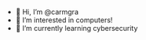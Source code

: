 - 👋 Hi, I’m @carmgra
- 👀 I’m interested in computers!
- 🌱 I’m currently learning cybersecurity

<!---
carmgra/carmgra is a ✨ special ✨ repository because its `README.md` (this file) appears on your GitHub profile.
You can click the Preview link to take a look at your changes.
--->
